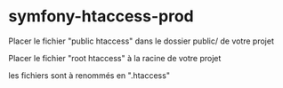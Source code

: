 # symfony-htaccess-prod
Placer le fichier "public htaccess" dans le dossier public/ de votre projet

Placer le fichier "root htaccess" à la racine de votre projet

les fichiers sont à renommés en ".htaccess"
